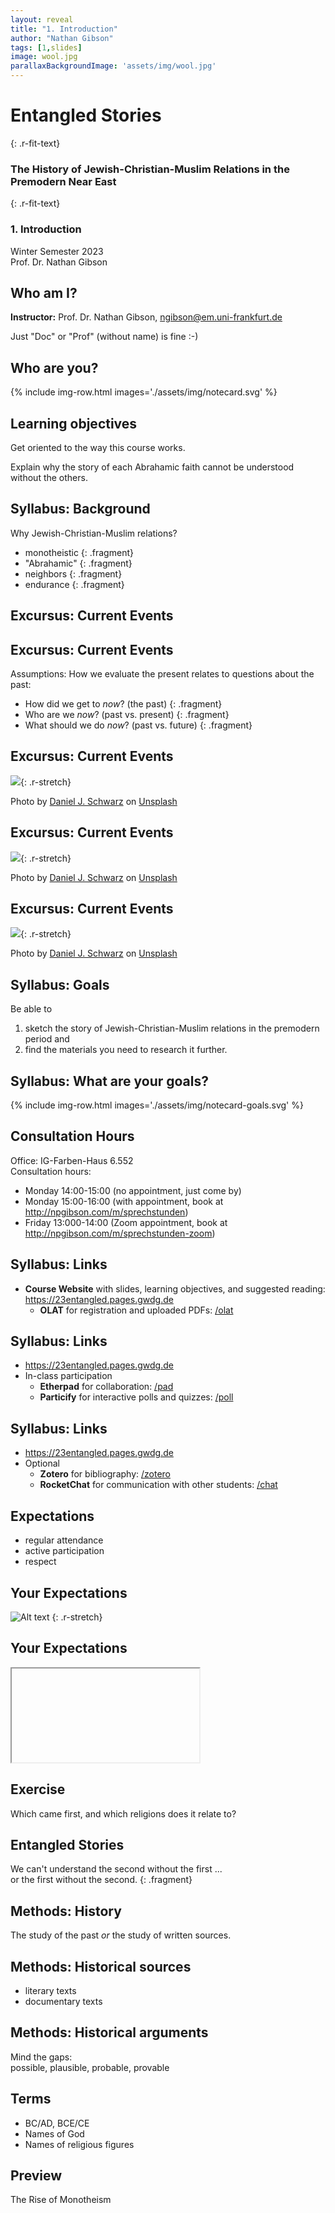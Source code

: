 ```yaml
---
layout: reveal
title: "1. Introduction"
author: "Nathan Gibson"
tags: [1,slides]
image: wool.jpg
parallaxBackgroundImage: 'assets/img/wool.jpg'
---
```


# Entangled Stories  
{: .r-fit-text}

### The History of Jewish-Christian-Muslim Relations in the Premodern Near East
{: .r-fit-text}

### 1. Introduction

Winter Semester 2023  
Prof. Dr. Nathan Gibson

## Who am I?

**Instructor:** Prof. Dr. Nathan Gibson, ngibson@em.uni-frankfurt.de  

Just "Doc" or "Prof" (without name) is fine :-) 

## Who are you? 

{% include img-row.html images='./assets/img/notecard.svg' %}

## Learning objectives

<i class="fa-solid fa-check"></i> Get oriented to the way this course works.  

<i class="fa-solid fa-check"></i> Explain why the story of each Abrahamic faith cannot be understood without the others.

## Syllabus: Background

Why Jewish-Christian-Muslim relations?
- monotheistic
{: .fragment}
- "Abrahamic"
{: .fragment}
- neighbors
{: .fragment}
- endurance
{: .fragment}

## Excursus: Current Events

## Excursus: Current Events

Assumptions: How we evaluate the present relates to questions about the past: 
- How did we get to *now*? (the past)
{: .fragment}  
- Who are we *now*? (past vs. present)
{: .fragment}  
- What should we do *now*? (past vs. future)
{: .fragment}  

## Excursus: Current Events

![](../assets/img/mountain-path-past.svg){: .r-stretch}

Photo by <a href="https://unsplash.com/@danieljschwarz?utm_content=creditCopyText&utm_medium=referral&utm_source=unsplash">Daniel J. Schwarz</a> on <a href="https://unsplash.com/photos/P5jnOV4HzJY?utm_content=creditCopyText&utm_medium=referral&utm_source=unsplash">Unsplash</a>

## Excursus: Current Events

![](../assets/img/mountain-path-present.svg){: .r-stretch}

Photo by <a href="https://unsplash.com/@danieljschwarz?utm_content=creditCopyText&utm_medium=referral&utm_source=unsplash">Daniel J. Schwarz</a> on <a href="https://unsplash.com/photos/P5jnOV4HzJY?utm_content=creditCopyText&utm_medium=referral&utm_source=unsplash">Unsplash</a>

## Excursus: Current Events

![](../assets/img/mountain-path-future.svg){: .r-stretch}

Photo by <a href="https://unsplash.com/@danieljschwarz?utm_content=creditCopyText&utm_medium=referral&utm_source=unsplash">Daniel J. Schwarz</a> on <a href="https://unsplash.com/photos/P5jnOV4HzJY?utm_content=creditCopyText&utm_medium=referral&utm_source=unsplash">Unsplash</a>

## Syllabus: Goals

Be able to 

1. sketch the story of Jewish-Christian-Muslim relations in the premodern period and  
2. find the materials you need to research it further.

## Syllabus: What are your goals?

{% include img-row.html images='./assets/img/notecard-goals.svg' %}

## Consultation Hours

Office: IG-Farben-Haus 6.552  
Consultation hours:  
- Monday 14:00-15:00 (no appointment, just come by)
- Monday 15:00-16:00 (with appointment, book at <http://npgibson.com/m/sprechstunden>)
- Friday 13:000-14:00 (Zoom appointment, book at <http://npgibson.com/m/sprechstunden-zoom>)

## Syllabus: Links

- **Course Website** with slides, learning objectives, and suggested reading: <https://23entangled.pages.gwdg.de>  
  - **OLAT** for registration and uploaded PDFs: [/olat](/olat)

## Syllabus: Links

- <https://23entangled.pages.gwdg.de>  
- In-class participation
  - **Etherpad** for collaboration: [/pad](/pad)
  - **Particify** for interactive polls and quizzes: [/poll](/poll)

## Syllabus: Links
- <https://23entangled.pages.gwdg.de>  
- Optional
  - **Zotero** for bibliography: [/zotero](/zotero)
  - **RocketChat** for communication with other students: [/chat](/chat)

## Expectations

- regular attendance
- active participation
- respect

## Your Expectations

![Alt text](../assets/img/particify.png)
{: .r-stretch}

## Your Expectations

<iframe data-src="https://ars.particify.de/p/51505325/series/1.%20Introduction%20%2816-Oct%29/1" class="r-stretch"></iframe>

## Exercise

Which came first, and which religions does it relate to? 

## Entangled Stories

We can't understand the second without the first ...  
or the first without the second.
{: .fragment}

## Methods: History

The study of the past *or* the study of written sources.

## Methods: Historical sources

- literary texts
- documentary texts

## Methods: Historical arguments

Mind the gaps:  
possible, plausible, probable, provable

## Terms

- BC/AD, BCE/CE
- Names of God
- Names of religious figures

## Preview

The Rise of Monotheism